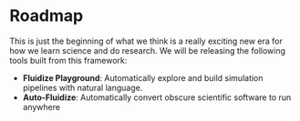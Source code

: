 # Roadmap

This is just the beginning of what we think is a really exciting new era for how we learn science and do research. We will be releasing the following tools built from this framework:

- **Fluidize Playground**: Automatically explore and build simulation pipelines with natural language.
- **Auto-Fluidize**: Automatically convert obscure scientific software to run anywhere
